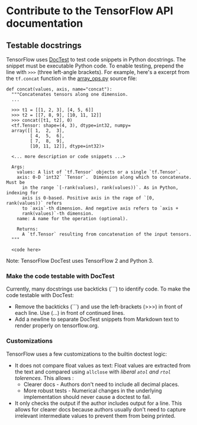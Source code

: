 # Contribute to the TensorFlow API documentation

## Testable docstrings

TensorFlow uses [DocTest](https://docs.python.org/3/library/doctest.html) to
test code snippets in Python docstrings. The snippet must be executable Python
code. To enable testing, prepend the line with `>>>` (three left-angle
brackets). For example, here's a excerpt from the `tf.concat` function in the
[array_ops.py](https://www.tensorflow.org/code/tensorflow/python/ops/array_ops.py)
source file:

```
def concat(values, axis, name="concat"):
  """Concatenates tensors along one dimension.
  ...

  >>> t1 = [[1, 2, 3], [4, 5, 6]]
  >>> t2 = [[7, 8, 9], [10, 11, 12]]
  >>> concat([t1, t2], 0)
  <tf.Tensor: shape=(4, 3), dtype=int32, numpy=
  array([[ 1,  2,  3],
         [ 4,  5,  6],
         [ 7,  8,  9],
         [10, 11, 12]], dtype=int32)>

  <... more description or code snippets ...>

  Args:
    values: A list of `tf.Tensor` objects or a single `tf.Tensor`.
    axis: 0-D `int32` `Tensor`.  Dimension along which to concatenate. Must be
      in the range `[-rank(values), rank(values))`. As in Python, indexing for
      axis is 0-based. Positive axis in the rage of `[0, rank(values))` refers
      to `axis`-th dimension. And negative axis refers to `axis +
      rank(values)`-th dimension.
    name: A name for the operation (optional).

    Returns:
      A `tf.Tensor` resulting from concatenation of the input tensors.
  """

  <code here>
```

Note: TensorFlow DocTest uses TensorFlow 2 and Python 3.

### Make the code testable with DocTest

Currently, many docstrings use backticks (```) to identify code. To make the
code testable with DocTest:

- Remove the backticks (```) and use the left-brackets (>>>) in front of each
  line. Use (...) in front of continued lines.
- Add a newline to separate DocTest snippets from Markdown text to
  render properly on tensorflow.org.

### Customizations

TensorFlow uses a few customizations to the builtin doctest logic:

- It does not compare float values as text: Float values are extracted from
  the text and compared using `allclose` with _liberal `atol` and `rtol`
  tolerences_. This allows :
  - Clearer docs - Authors don't need to include all decimal places.
  - More robust tests - Numerical changes in the underlying implementation
    should never cause a doctest to fail.
- It only checks the output if the author includes output for a line. This
  allows for clearer docs because authors usually don't need to capture
  irrelevant intermediate values to prevent them from being printed.

